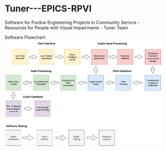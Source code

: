 # Tuner---EPICS-RPVI

Software for Purdue Engineering Projects in Community Serivce - Resources for People with Visual Impairments - Tuner Team

Software Flowchart:
![Flowchart](img/Software%20Flowchart.drawio.png "Software Flowchart")

